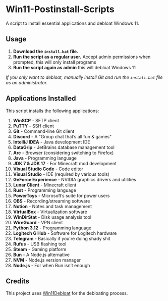 # Win11-Postinstall-Scripts

A script to install essential applications and debloat Windows 11.

## Usage

1. **Download the `install.bat` file.**
2. **Run the script as a regular user.** Accept admin permissions when prompted, this will only install programs
3. **Run the script again as admin** this will debloat Windows 11

*If you only want to debloat, manually install Git and run the `install.bat` file as an administrator.*

## Applications Installed

This script installs the following applications:

1. **WinSCP** - SFTP client
2. **PuTTY** - SSH client
3. **Git** - Command-line Git client
4. **Discord** - A "Group chat that’s all fun & games"
5. **IntelliJ IDEA** - Java development IDE
6. **DataGrip** - JetBrains database management tool
7. **Arc** - Browser (considering switching to Firefox)
8. **Java** - Programming language
9. **JDK 7 & JDK 17** - For Minecraft mod development
10. **Visual Studio Code** - Code editor
11. **Visual Studio** - IDE (required by various tools)
12. **GeForce Experience** - NVIDIA graphics drivers and utilities
13. **Lunar Client** - Minecraft client
14. **Rust** - Programming language
15. **PowerToys** - Microsoft’s suite for power users
16. **OBS** - Recording/streaming software
17. **Notion** - Notes and task management
18. **VirtualBox** - Virtualization software
19. **WinDirStat** - Disk usage analysis tool
20. **WireGuard** - VPN client
21. **Python 3.12** - Programming language
22. **Logitech G Hub** - Software for Logitech hardware
23. **Telegram** - Basically if you're doing shady shit
24. **Rufus** - USB flashing tool
25. **Steam** - Gaming platform
26. **Bun** - A Node.js alternative
27. **NVM** - Node.js version manager
28. **Node.js** - For when Bun isn’t enough

## Credits

This project uses [Win11Debloat](https://github.com/Raphire/Win11Debloat) for the debloating process.
